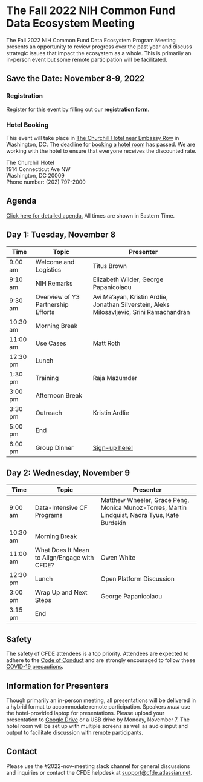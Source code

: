 # The Fall 2022 NIH Common Fund Data Ecosystem Meeting

The Fall 2022 NIH Common Fund Data Ecosystem Program Meeting presents an opportunity to review progress 
over the past year and discuss strategic issues that impact the ecosystem as a whole. This is primarily an in-person event but some remote participation will be facilitated.

## Save the Date: November 8-9, 2022 

### Registration

Register for this event by filling out our **[registration form](https://forms.gle/hD3H5vVMd6Br8dmN7)**.

### Hotel Booking

This event will take place in [The Churchill Hotel near Embassy Row](https://www.thechurchillhotel.com/) in Washington, DC. The deadline for [booking a hotel room](https://be.synxis.com/?adult=1&arrive=2022-11-07&chain=5415&child=0&currency=USD&depart=2022-11-10&hotel=12885&level=hotel&locale=en-US&rate=1047K3&rooms=1) has passed. We are working with the hotel to ensure that everyone receives the discounted rate. 

The Churchill Hotel<br/>
1914 Connecticut Ave NW<br/>
Washington, DC 20009<br/>
Phone number: (202) 797-2000

## Agenda

[Click here for detailed agenda.](https://drive.google.com/drive/folders/1dAMScpSuxkQlyPtjO_djskfR2ReDtVda) All times are shown in Eastern Time.

## Day 1: Tuesday, November 8

| Time | Topic | Presenter |
| --- | --- |  --- |
| 9:00 am | Welcome and Logistics | Titus Brown
| 9:10 am | NIH Remarks | Elizabeth Wilder, George Papanicolaou
| 9:30 am | Overview of Y3 Partnership Efforts | Avi Ma’ayan, Kristin Ardlie, Jonathan Silverstein, Aleks Milosavljevic, Srini Ramachandran
| 10:30 am | Morning Break | |
| 11:00 am | Use Cases | Matt Roth |
| 12:30 pm | Lunch | |
| 1:30 pm | Training | Raja Mazumder |
| 3:00 pm | Afternoon Break | |
| 3:30 pm | Outreach | Kristin Ardlie |
| 5:00 pm | End | |
| 6:00 pm | Group Dinner | [Sign-up here!](https://forms.gle/eg56LViZkUfBWvXv7)| 

## Day 2: Wednesday, November 9

| Time | Topic | Presenter |
| --- | --- | --- |
| 9:00 am | Data-Intensive CF Programs | Matthew Wheeler, Grace Peng, Monica Munoz-Torres, Martin Lindquist, Nadra Tyus, Kate Burdekin| 
| 10:30 am | Morning Break | |
| 11:00 am | What Does It Mean to Align/Engage with CFDE? | Owen White |
| 12:30 pm | Lunch | Open Platform Discussion | Aleks Milosavljevic,  Adam Resnick| 
| 3:00 pm | Wrap Up and Next Steps | George Papanicolaou | 
| 3:15 pm | End | |

## Safety

The safety of CFDE attendees is a top priority. Attendees are expected to adhere to the [Code of Conduct](https://nih-cfde.github.io/2022-nov-meeting/CODEOFCONDUCT/) and are strongly encouraged to follow these [COVID-19 precautions](https://nih-cfde.github.io/2022-nov-meeting/COVID/). 

## Information for Presenters

Though primarily an in-person meeting, all presentations will be delivered in a hybrid format to accommodate remote participation. Speakers _must_ use the hotel-provided laptop for presentations. Please upload your presentation to [Google Drive](https://drive.google.com/drive/folders/1voSQgeraQWCMPc6R_YjlSfhYtC71Cl4t) or a USB drive by Monday, November 7. The hotel room will be set up with multiple screens as well as audio input and output to facilitate discussion with remote participants. 

## Contact

Please use the #2022-nov-meeting slack channel for general discussions and inquiries or contact the CFDE helpdesk at [support@cfde.atlassian.net](mailto:support@cfde.atlassian.net). 
